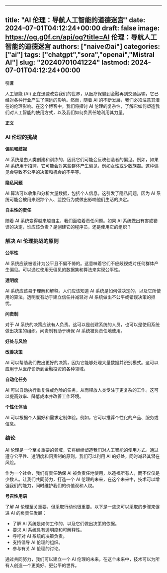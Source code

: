 
---
title: "AI 伦理：导航人工智能的道德迷宫"
date: 2024-07-01T04:12:24+00:00
draft: false
image: https://og.g0f.cn/api/og?title=AI 伦理：导航人工智能的道德迷宫
authors: ["naiveのai"]
categories: ["ai"]
tags: ["chatgpt","sora","openai","Mistral AI"]
slug: "20240701041224"
lastmod: 2024-07-01T04:12:24+00:00
---
**引言**

人工智能 (AI) 正在迅速改变我们的世界，从医疗保健到金融再到交通运输，它已经对各种行业产生了深远的影响。然而，随着 AI 的不断发展，我们必须注意其潜在的伦理影响。在这个博客中，我们将探讨 AI 伦理的复杂性，了解它如何塑造我们对人工智能的使用方式，以及我们如何负责任地利用其力量。

**正文**

### AI 伦理的挑战

**偏见和歧视**

AI 系统是由人类创建和训练的，因此它们可能会反映创造者的偏见。例如，如果 AI 系统用于招聘，它可能会对某些群体产生偏见，例如女性或少数族裔。这种偏见会导致不公平的决策和机会的不平等。

**隐私问题**

AI 算法可以收集和分析大量数据，包括个人信息。这引发了隐私问题，因为 AI 系统可能会被用来跟踪个人、监控行为或做出影响他们生活的决定。

**自主性的责任**

随着 AI 系统变得越来越自主，我们面临着责任问题。如果 AI 系统做出有害或错误的决定，谁应该负责？是创建它的程序员，还是使用它的组织？

### 解决 AI 伦理挑战的原则

**公平性**

AI 系统应该被设计为公平且不偏不倚的。这意味着它们不应歧视或对任何群体产生偏见。可以通过使用无偏见的数据集和算法来实现公平性。

**透明度**

AI 系统应该易于理解和解释。人们应该知道 AI 系统是如何做决定的，以及它所使用的算法。透明度有助于建立信任并减轻对 AI 系统做出不公平或错误决策的担忧。

**问责制**

对于 AI 系统的决策应该有人负责。这可以是创建系统的人员，也可以是使用系统做出决策的组织。问责制有助于确保 AI 系统被负责任地使用。

**好处与风险**

**改善决策**

AI 可以帮助我们做出更好的决策，因为它能够处理大量数据并识别模式。这可以应用于从医疗诊断到金融投资的各种领域。

**自动化任务**

AI 可以自动执行重复性或危险的任务，从而释放人类专注于更复杂的工作。这可以提高效率、降低成本并改善工作环境。

**个性化体验**

AI 可以根据个人偏好和需求定制体验。例如，它可以推荐个性化的产品、服务或信息。

### 结论

AI 伦理是一个至关重要的领域，它将继续塑造我们对人工智能的使用方式。通过遵守公平性、透明度和问责制的原则，我们可以利用 AI 的好处，同时减轻其潜在风险。

作为一个社会，我们有责任确保 AI 被负责任地使用，以造福所有人，而不仅仅是少数人。让我们共同努力，打造一个 AI 伦理的未来，在这个未来中，技术可以增强我们的能力，同时维护我们的价值观和人权。

**号召性用语**

了解 AI 伦理至关重要，但采取行动也很重要。以下是一些您可以采取的步骤来促进 AI 的负责任发展：

* 了解 AI 系统是如何工作的，以及它们做出决策的依据。
* 要求 AI 系统具有透明度和可解释性。
* 呼吁对 AI 系统的决策负责。
* 支持倡导 AI 伦理的组织。
* 参与有关 AI 伦理的讨论。

通过共同努力，我们可以建立一个 AI 伦理的未来，在这个未来中，技术可以为所有人创造一个更美好、更公平的世界。
